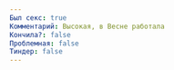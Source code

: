 ```yaml
---
Был секс: true
Комментарий: Высокая, в Весне работала
Кончила?: false
Проблемная: false
Тиндер: false
---
```

